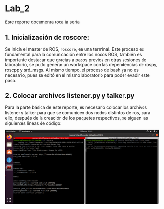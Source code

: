 # Lab_2

Este reporte documenta toda la seria

## 1. Inicialización de roscore:

Se inicia el master de ROS, `roscore`, en una terminal.  Este proceso es fundamental para la comunicación entre los nodos ROS, también es importante destacar que gracias a pasos previos en otras sesiones de laboratorio, se pudo generar un workspace con las dependencias de rospy, roscpp y srd_msgs. Al mismo tiempo, el proceso de bash ya no es necesario, pues se editó en el mismo laboratorio para poder evadir este paso.

## 2. Colocar archivos listener.py y talker.py

Para la parte básica de este reporte, es necesario colocar los archivos listener y talker para que se comunicen dos nodos distintos de ros, para ello, después de la creación de los paquetes respectivos, se siguen las siguientes líneas de código:

![Listener_talker_code](Lab2/imagenes/Turtlesim1.png)



